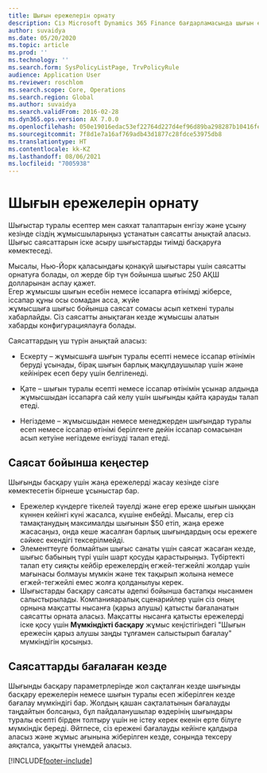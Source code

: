 ```yaml
---
title: Шығын ережелерін орнату
description: Сіз Microsoft Dynamics 365 Finance бағдарламасында шығын есептері мен іссапар өтінімдерін енгізу және жіберу кезінде сіздің жұмысшыларыңыз ұстанатын шығын ережелерін орната аласыз.
author: suvaidya
ms.date: 05/20/2020
ms.topic: article
ms.prod: ''
ms.technology: ''
ms.search.form: SysPolicyListPage, TrvPolicyRule
audience: Application User
ms.reviewer: roschlom
ms.search.scope: Core, Operations
ms.search.region: Global
ms.author: suvaidya
ms.search.validFrom: 2016-02-28
ms.dyn365.ops.version: AX 7.0.0
ms.openlocfilehash: 050e19016edac53ef22764d227d4ef96d89ba298287b10416febbb55bb00973a
ms.sourcegitcommit: 7f8d1e7a16af769adb43d1877c28fdce53975db8
ms.translationtype: HT
ms.contentlocale: kk-KZ
ms.lasthandoff: 08/06/2021
ms.locfileid: "7005938"
---
```

# <a name="set-up-expense-policies"></a>Шығын ережелерін орнату

Шығыстар туралы есептер мен саяхат талаптарын енгізу және ұсыну кезінде сіздің жұмысшыларыңыз ұстанатын саясатты анықтай аласыз.         
Шығыс саясаттарын іске асыру шығыстарды тиімді басқаруға көмектеседі.         

Мысалы, Нью-Йорк қаласындағы қонақүй шығыстары үшін саясатты орнатуға болады, ол жерде бір түн бойынша шығыс 250 АҚШ долларынан аспау қажет.       
Егер жұмысшы шығын есебін немесе іссапарға өтінімді жіберсе, іссапар құны осы сомадан асса, жүйе        
жұмысшыға шығыс бойынша саясат сомасы асып кеткені туралы хабарлайды. Сіз саясатты анықтаған кезде жұмысшы алатын        
хабарды конфигурациялауға болады.      
        
Саясаттардың үш түрін анықтай аласыз:         
        
- Ескерту – жұмысшыға шығын туралы есепті немесе іссапар өтінімін беруді ұсынады, бірақ шығын барлық мақұлдаушылар үшін және        
  кейінірек есеп беру үшін белгіленеді.        

- Қате – шығын туралы есепті немесе іссапар өтінімін ұсынар алдында жұмысшыдан іссапарға сай келу үшін шығынды қайта қарауды талап етеді.       
 
 - Негіздеме – жұмысшыдан немесе менеджерден шығындар туралы есеп немесе іссапар өтінімі берілгенге дейін іссапар сомасынан асып кетуіне негіздеме енгізуді талап етеді.        

## <a name="policy-tips"></a>Саясат бойынша кеңестер
Шығынды басқару үшін жаңа ережелерді жасау кезінде сізге көмектесетін бірнеше ұсыныстар бар. 
* Ережелер күндерге тікелей тәуелді және егер ереже шығын шыққан күннен кейінгі күні жасалса, күшіне енбейді. Мысалы, егер сіз тамақтанудың максималды шығынын $50 етіп, жаңа ереже жасасаңыз, онда кеше жасалған барлық шығындардың осы ережеге сәйкес екендігі тексерілмейді.
* Элементтеуге болмайтын шығыс санаты үшін саясат жасаған кезде, шығыс бабының түрі үшін шарт қосуды қарастырыңыз. Түбіртекті талап ету сияқты кейбір ережелердің егжей-тегжейлі жолдар үшін мағынасы болмауы мүмкін және тек тақырып жолына немесе егжей-тегжейлі емес жолға қолданылуы керек. 
* Шығыстарды басқару саясаты әдепкі бойынша бастапқы нысанмен салыстырылады. Компанияаралық сценарийлер үшін сіз оның орнына мақсатты нысанға (қарыз алушы) қатысты бағаланатын саясатты орната аласыз. Мақсатты нысанға қатысты ережелерді іске қосу үшін **Мүмкіндікті басқару** жұмыс кеңістігіндегі "Шығын ережесін қарыз алушы заңды тұлғамен салыстырып бағалау" мүмкіндігін қосыңыз.

## <a name="when-to-evaluate-policies"></a>Саясаттарды бағалаған кезде

Шығынды басқару параметрлерінде жол сақталған кезде шығынды басқару ережелерін немесе шығын туралы есеп жіберілген кезде бағалау мүмкіндігі бар. Жолдың қашан сақталатынын бағалауды таңдайтын болсаңыз, бұл пайдаланушылар өздерінің шығындары туралы есепті бірден толтыру үшін не істеу керек екенін ерте білуге мүмкіндік береді. Әйтпесе, сіз ережені бағалауды кейінге қалдыра аласыз және жұмыс ағынына жіберілген кезде, соңында тексеру аяқталса, уақытты үнемдей аласыз.


[!INCLUDE[footer-include](../includes/footer-banner.md)]